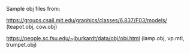 Sample obj files from:

https://groups.csail.mit.edu/graphics/classes/6.837/F03/models/
(teapot.obj, cow.obj)

https://people.sc.fsu.edu/~jburkardt/data/obj/obj.html
(lamp.obj, vp.mtl, trumpet.obj)
